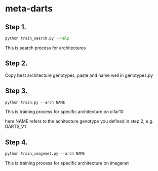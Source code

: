 # meta-darts


## Step 1.

```python
python train_search.py --help
```
This is search process for architectures

## Step 2.

Copy best architecture genotypes, paste and name well in genotypes.py


## Step 3.

```python
python train.py --arch NAME
```
This is training process for specific architecture on cifar10

here NAME refers to the achitecture genotype you defined in step 2, e.g. DARTS_V1


## Step 4.

```python
python train_imagenet.py --arch NAME
```

This is training process for specific architecture on imagenet
